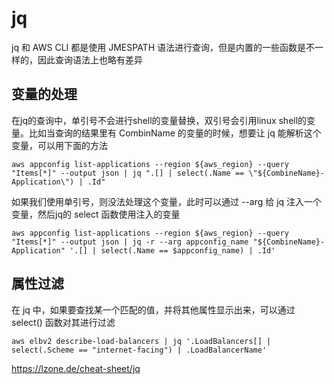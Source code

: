 # jq

jq 和 AWS CLI 都是使用 JMESPATH 语法进行查询，但是内置的一些函数是不一样的，因此查询语法上也略有差异



## 变量的处理

在jq的查询中，单引号不会进行shell的变量替换，双引号会引用linux shell的变量。比如当查询的结果里有 CombinName 的变量的时候，想要让 jq 能解析这个变量，可以用下面的方法

```shell
aws appconfig list-applications --region ${aws_region} --query "Items[*]" --output json | jq ".[] | select(.Name == \"${CombineName}-Application\") | .Id"
```

如果我们使用单引号，则没法处理这个变量，此时可以通过 --arg 给 jq 注入一个变量，然后jq的 select 函数使用注入的变量

```shell
aws appconfig list-applications --region ${aws_region} --query "Items[*]" --output json | jq -r --arg appconfig_name "${CombineName}-Application" '.[] | select(.Name == $appconfig_name) | .Id'
```



## 属性过滤

在 jq 中，如果要查找某一个匹配的值，并将其他属性显示出来，可以通过 select() 函数对其进行过滤

```shell
aws elbv2 describe-load-balancers | jq '.LoadBalancers[] | select(.Scheme == "internet-facing") | .LoadBalancerName'
```



https://lzone.de/cheat-sheet/jq